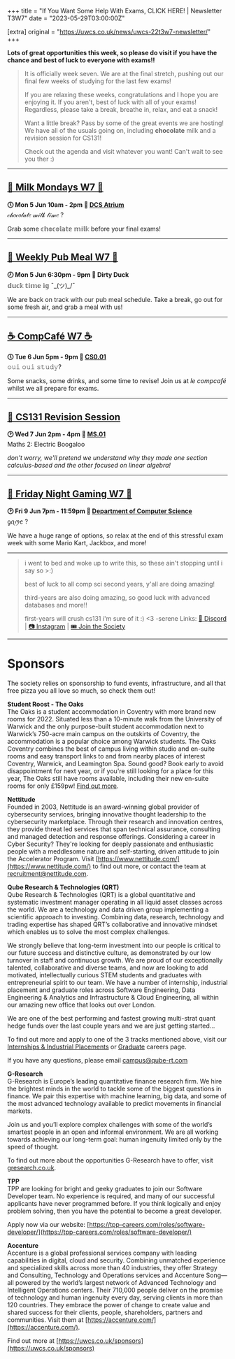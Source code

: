 +++
title = "If You Want Some Help With Exams, CLICK HERE! | Newsletter T3W7"
date = "2023-05-29T03:00:00Z"

[extra]
original = "https://uwcs.co.uk/news/uwcs-22t3w7-newsletter/"    
+++

<p data-block-key="sfd3i"><b>Lots of great opportunities this week, so please do visit if you have the chance and best of luck to everyone with exams!!</b></p>

<!-- more -->

> It is officially week seven. We are at the final stretch, pushing out our final few weeks of studying for the last few exams!
> 
>If you are relaxing these weeks, congratulations and I hope you are enjoying it. If you aren't, best of luck with all of your exams! Regardless, please take a break, breathe in, relax, and eat a snack! 
>
> Want a little break? Pass by some of the great events we are hosting! We have all of the usuals going on, including **chocolate** milk and a revision session for CS131! 
> 
> Check out the agenda and visit whatever you want! Can't wait to see you ther :)
***

## **[🍥 Milk Mondays W7 🍥](https://uwcs.co.uk/events/mm-22t3w7/)**
**🕔 Mon 5 Jun 10am - 2pm  📍 [DCS Atrium](https://campus.warwick.ac.uk/?cmsid=14)**  
𝒸𝒽𝑜𝒸𝑜𝓁𝒶𝓉𝑒 𝓂𝒾𝓁𝓀 𝓉𝒾𝓂𝑒 ?

Grab some 𝕔𝕙𝕠𝕔𝕠𝕝𝕒𝕥𝕖 𝕞𝕚𝕝𝕜 before your final exams!
***

## **[🌮 Weekly Pub Meal W7 🌮](https://uwcs.co.uk/events/pub-meal-22t3w7)**
**🕗 Mon 5 Jun 6:30pm - 9pm  📍 Dirty Duck**  
𝕕𝕦𝕔𝕜 𝕥𝕚𝕞𝕖 𝕚𝕘 ¯\_(ツ)_/¯

We are back on track with our pub meal schedule. Take a break, go out for some fresh air, and grab a meal with us!
***

## **[☕ CompCafé W7 ☕](https://uwcs.co.uk/events/compcafe-22t3w7/)**
**🕔 Tue 6 Jun 5pm - 9pm  📍 [CS0.01](https://campus.warwick.ac.uk/?cmsid=1557)**  
𝚘𝚞𝚒 𝚘𝚞𝚒 𝚜𝚝𝚞𝚍𝚢?

Some snacks, some drinks, and some time to revise! Join us at *le compcafé* whilst we all prepare for exams.
***

## **[🧠 CS131 Revision Session](https://uwcs.co.uk/events/cs131-revision-2023/)**
**🕑 Wed 7 Jun 2pm - 4pm  📍 [MS.01](https://campus.warwick.ac.uk/?cmsid=6009)**  
Maths 2: Electric Boogaloo

*don't worry, we'll pretend we understand why they made one section calculus-based and the other focused on linear algebra!*
***

## **[🎯 Friday Night Gaming W7 🎯](https://uwcs.co.uk/events/fng-22t3w7/)**
**🕑 Fri 9 Jun 7pm - 11:59pm  📍 [Department of Computer Science](https://campus.warwick.ac.uk/?cmsid=14)**  
ᧁꪖꪑꫀ ?

We have a huge range of options, so relax at the end of this stressful exam week with some Mario Kart, Jackbox, and more!
***

> i went to bed and woke up to write this, so these ain't stopping until i say so >:)
> 
> best of luck to all comp sci second years, y'all are doing amazing!
> 
> third-years are also doing amazing, so good luck with advanced databases and more!!
> 
> first-years will crush cs131 i'm sure of it :) <3 -serene
Links: [💬 Discord](https://discord.gg/uwcs) | [📷 Instagram](https://www.instagram.com/warwickcompsoc/) | [🎟️ Join the Society](https://www.warwicksu.com/societies-sports/societies/computing/)

***
# Sponsors
The society relies on sponsorship to fund events, infrastructure, and all that free pizza you all love so much, so check them out!

**Student Roost - The Oaks**  
The Oaks is a student accommodation in Coventry with more brand new rooms for 2022. Situated less than a 10-minute walk from the University of Warwick and the only purpose-built student accommodation next to Warwick’s 750-acre main campus on the outskirts of Coventry, the accommodation is a popular choice among Warwick students. The Oaks Coventry combines the best of campus living within studio and en-suite rooms and easy transport links to and from nearby places of interest Coventry, Warwick, and Leamington Spa. Sound good? Book early to avoid disappointment for next year, or if you're still looking for a place for this year, The Oaks still have rooms available, including their new en-suite rooms for only £159pw! [Find out more](https://www.studentroost.co.uk/locations/warwick/the-oaks).


**Nettitude**  
Founded in 2003, Nettitude is an award-winning global provider of cybersecurity services, bringing innovative thought leadership to the cybersecurity marketplace. Through their research and innovation centres, they provide threat led services that span technical assurance, consulting and managed detection and response offerings. Considering a career in Cyber Security?  They're looking for deeply passionate and enthusiastic people with a meddlesome nature and self-starting, driven attitude to join the Accelerator Program. Visit [https://www.nettitude.com/](https://www.nettitude.com/) to find out more, or contact the team at [recruitment@nettitude.com](mailto:recruitment@nettitude.com).

**Qube Research & Technologies (QRT)**  
Qube Research & Technologies (QRT) is a global quantitative and systematic investment manager operating in all liquid asset classes across the world. We are a technology and data driven group implementing a scientific approach to investing. Combining data, research, technology and trading expertise has shaped QRT’s collaborative and innovative mindset which enables us to solve the most complex challenges.

We strongly believe that long-term investment into our people is critical to our future success and distinctive culture, as demonstrated by our low turnover in staff and continuous growth. We are proud of our exceptionally talented, collaborative and diverse teams, and now are looking to add motivated, intellectually curious STEM students and graduates with entrepreneurial spirit to our team. We have a number of internship, industrial placement and graduate roles across Software Engineering, Data Engineering & Analytics and Infrastructure & Cloud Engineering, all within our amazing new office that looks out over London.  

We are one of the best performing and fastest growing multi-strat quant hedge funds over the last couple years and we are just getting started…

To find out more and apply to one of the 3 tracks mentioned above, visit our [Internships & Industrial Placements](https://www.qube-rt.com/careers/intern-opportunities/) or [Graduate](https://www.qube-rt.com/careers/graduate-opportunities/) careers page.

If you have any questions, please email [campus@qube-rt.com](mailto:campus@qube-rt.com)

**G-Research**  
G-Research is Europe’s leading quantitative finance research firm. We hire the brightest minds in the world to tackle some of the biggest questions in finance. We pair this expertise with machine learning, big data, and some of the most advanced technology available to predict movements in financial markets.

Join us and you’ll explore complex challenges with some of the world’s smartest people in an open and informal environment. We are all working towards achieving our long-term goal: human ingenuity limited only by the speed of thought.

To find out more about the opportunities G-Research have to offer, visit [gresearch.co.uk](https://gresearch.co.uk).

**TPP**  
TPP are looking for bright and geeky graduates to join our Software Developer team. No experience is required, and many of our successful applicants have never programmed before. If you think logically and enjoy problem solving, then you have the potential to become a great developer.

Apply now via our website: [https://tpp-careers.com/roles/software-developer/](https://tpp-careers.com/roles/software-developer/)

**Accenture**  
Accenture is a global professional services company with leading capabilities in digital, cloud and security. Combining unmatched experience and specialized skills across more than 40 industries, they offer Strategy and Consulting, Technology and Operations services and Accenture Song—all powered by the world’s largest network of Advanced Technology and Intelligent Operations centers. Their 710,000 people deliver on the promise of technology and human ingenuity every day, serving clients in more than 120 countries. They embrace the power of change to create value and shared success for their clients, people, shareholders, partners and communities. Visit them at [https://accenture.com/](https://accenture.com/).

Find out more at [https://uwcs.co.uk/sponsors](https://uwcs.co.uk/sponsors)
